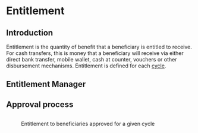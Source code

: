 # Entitlement

## Introduction

Entitlement is the quantity of benefit that a beneficiary is entitled to receive. For cash transfers, this is money that a beneficiary will receive via either direct bank transfer, mobile wallet, cash at counter, vouchers or other disbursement mechanisms. Entitlement is defined for each [cycle](../beneficiary-management/disbursement-cycles.md).

## Entitlement Manager

## Approval process

<figure><img src="https://lh4.googleusercontent.com/Vbs5pMclvYLGON4eqOP2K0A9nkIUfsJz19myeTUM6WEqncf7lqros4YysgdicziYofqMEnGqmvRcbSnd9xGINkSwu2m8KPLNwIEFlSG6Y80A7i9_WGE9v4diA6iPM7sMSBqDlANvKJzrmlk=s2048" alt=""><figcaption><p>Entitlement to beneficiaries approved for a given cycle</p></figcaption></figure>
